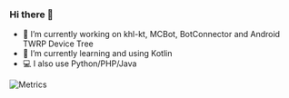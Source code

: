 ### Hi there 👋  
- 🔭 I’m currently working on khl-kt, MCBot, BotConnector and Android TWRP Device Tree  
- 🌱 I’m currently learning and using Kotlin  
- 💻 I also use Python/PHP/Java  

![Metrics](https://metrics.lecoq.io/hank9999?template=classic&languages=1&languages.limit=8&languages.colors=github&languages.threshold=0%25&config.timezone=Asia%2FShanghai)
